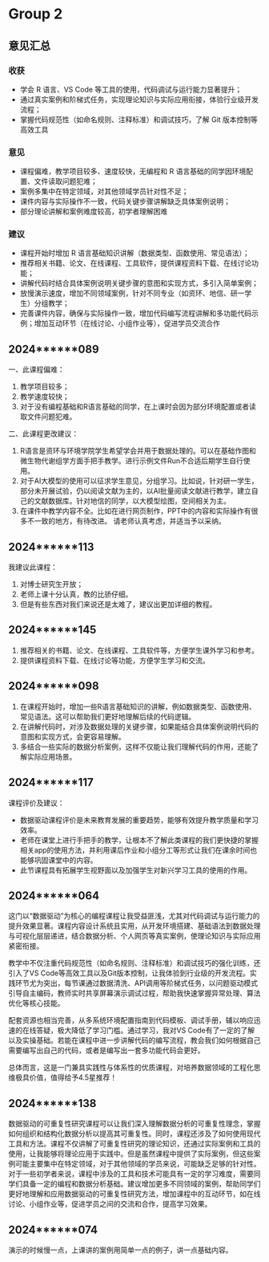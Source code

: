 # Group 2

## 意见汇总

### 收获

- 学会 R 语言、VS Code 等工具的使用，代码调试与运行能力显著提升；
- 通过真实案例和阶梯式任务，实现理论知识与实际应用衔接，体验行业级开发流程；
- 掌握代码规范性（如命名规则、注释标准）和调试技巧，了解 Git 版本控制等高效工具

### 意见

- 课程偏难，教学项目较多、速度较快，无编程和 R 语言基础的同学因环境配置、文件读取问题犯难；
- 案例多集中在特定领域，对其他领域学员针对性不足；
- 课件内容与实际操作不一致，代码关键步骤讲解缺乏具体案例说明；
- 部分理论讲解和案例难度较高，初学者理解困难

### 建议

- 课程开始时增加 R 语言基础知识讲解（数据类型、函数使用、常见语法）；
- 推荐相关书籍、论文、在线课程、工具软件，提供课程资料下载、在线讨论功能；
- 讲解代码时结合具体案例说明关键步骤的意图和实现方式，多引入简单案例；
- 放慢演示速度，增加不同领域案例，针对不同专业（如资环、地信、研一学生）分组教学；
- 完善课件内容，确保与实际操作一致，增加代码编写流程讲解和多功能代码示例；增加互动环节（在线讨论、小组作业等），促进学员交流合作

## 2024******089 

一、此课程偏难：

1. 教学项目较多；
2. 教学速度较快；
3. 对于没有编程基础和R语言基础的同学，在上课时会因为部分环境配置或者读取文件问题犯难。

二、此课程更改建议：

1. R语言是资环与环境学院学生希望学会并用于数据处理的。可以在基础作图和微生物代谢组学方面手把手教学。进行示例文件Run不合适后期学生自行使用。
2. 对于AI大模型的使用可以征求学生意见，分组学习。比如说，针对研一学生，部分未开展试验，仍以阅读文献为主的，以AI批量阅读文献进行教学，建立自己的文献数据库。针对地信的同学，以大模型绘图，空间相关为主。
3. 在课件中教学内容不全。比如在进行网页制作，PPT中的内容和实际操作有很多不一致的地方，有待改进。
请老师认真考虑，并适当予以采纳。


## 2024******113 

我建议此课程：

1. 对博士研究生开放；
2. 老师上课十分认真，教的比骄仔细。
3. 但是有些东西对我们来说还是太难了，建议出更加详细的教程。


## 2024******145 

1. 推荐相关的书籍、论文、在线课程、工具软件等，方便学生课外学习和参考。
2. 提供课程资料下载、在线讨论等功能，方便学生学习和交流。


## 2024******098 

1. 在课程开始时，增加一些R语言基础知识的讲解，例如数据类型、函数使用、常见语法。这可以帮助我们更好地理解后续的代码逻辑。
2. 在讲解代码时，对涉及数据处理的关键步骤，如果能结合具体案例说明代码的意图和实现方式，会更容易理解。
3. 多结合一些实际的数据分析案例，这样不仅能让我们理解代码的作用，还能了解实际应用场景。


## 2024******117 

课程评价及建议：

- 数据驱动课程评价是未来教育发展的重要趋势，能够有效提升教学质量和学习效率。
- 老师在课堂上进行手把手的教学，让根本不了解此类课程的我们更快捷的掌握相关app的使用方法，并利用课后作业和小组分工等形式让我们在课余时间也能够巩固课堂中的内容。
- 此节课程具有拓展学生视野面以及加强学生对新兴学习工具的使用的作用。


## 2024******064 

这门以“数据驱动”为核心的编程课程让我受益匪浅，尤其对代码调试与运行能力的提升效果显著。课程内容设计系统且实用，从开发环境搭建、基础语法到数据处理与可视化层层递进，结合数据分析、个人网页等真实案例，使理论知识与实际应用紧密衔接。

教学中不仅注重代码规范性（如命名规则、注释标准）和调试技巧的强化训练，还引入了VS Code等高效工具以及Git版本控制，让我体验到行业级的开发流程。实践环节尤为突出，每节课通过数据清洗、API调用等阶梯式任务，以问题驱动模式引导自主编码，教师实时共享屏幕演示调试过程，帮助我快速掌握异常处理、算法优化等核心技能。

配套资源也相当完善，从多系统环境配置指南到代码模板、调试手册，辅以响应迅速的在线答疑，极大降低了学习门槛。通过学习，我对VS Code有了一定的了解以及实操基础。若能在课程中进一步讲解代码的编写流程，教会我们如何根据自己需要编写出自己的代码，或者是编写出一套多功能代码会更好。

总体而言，这是一门兼具实践性与体系性的优质课程，对培养数据领域的工程化思维极具价值，值得给予4.5星推荐！


## 2024******138 

数据驱动的可重复性研究课程可以让我们深入理解数据分析的可重复性理念，掌握如何组织和结构化数据分析以提高其可重复性。同时，课程还涉及了如何使用现代工具和方法。课程不仅讲解了可重复性研究的理论知识，还通过实际案例和工具的使用，让我能够将理论应用于实践中。但是虽然课程中提供了实际案例，但这些案例可能主要集中在特定领域，对于其他领域的学员来说，可能缺乏足够的针对性。对于一些初学者来说，课程中涉及的工具和技术可能具有一定的学习难度，需要同学们具备一定的编程和数据分析基础。建议增加更多不同领域的案例，帮助同学们更好地理解和应用数据驱动的可重复性研究方法，增加课程中的互动环节，如在线讨论、小组作业等，促进学员之间的交流和合作，提高学习效果。


## 2024******074 

演示的时候慢一点，上课讲的案例用简单一点的例子，讲一点基础内容。

